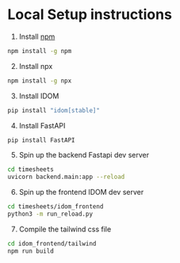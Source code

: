 # Local Setup instructions

1) Install [npm](https://nodejs.org/en/download/)

```bash
npm install -g npm
```

2) Install npx

```bash
npm install -g npx
```

3) Install IDOM

```bash
pip install "idom[stable]"
```

4) Install FastAPI

```bash
pip install FastAPI
```

5) Spin up the backend Fastapi dev server

```bash
cd timesheets
uvicorn backend.main:app --reload
```

6) Spin up the frontend IDOM dev server
```bash
cd timesheets/idom_frontend
python3 -m run_reload.py
```
7) Compile the tailwind css file

```bash
cd idom_frontend/tailwind
npm run build
```